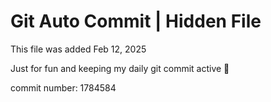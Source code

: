 # Git Auto Commit | Hidden File

This file was added Feb 12, 2025

Just for fun and keeping my daily git commit active 🤪

commit number: 1784584
